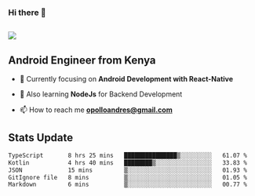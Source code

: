 ### Hi there 👋
<h2 align="left"><img src="https://readme-typing-svg.herokuapp.com?color='blue'&lines=I'm+Andrew+Opollo😊;Welcome+to+my+Github😜"> </h2>

## Android Engineer from Kenya


- 🌱 Currently focusing on **Android Development with React-Native**

- 🔭 Also learning **NodeJs** for Backend Development

- 📫 How to reach me **opolloandres@gmail.com**


## Stats Update
<!--START_SECTION:waka-->

```txt
TypeScript       8 hrs 25 mins   ███████████████▒░░░░░░░░░   61.07 %
Kotlin           4 hrs 40 mins   ████████▒░░░░░░░░░░░░░░░░   33.83 %
JSON             15 mins         ▒░░░░░░░░░░░░░░░░░░░░░░░░   01.93 %
GitIgnore file   8 mins          ▒░░░░░░░░░░░░░░░░░░░░░░░░   01.05 %
Markdown         6 mins          ▒░░░░░░░░░░░░░░░░░░░░░░░░   00.77 %
```

<!--END_SECTION:waka-->


